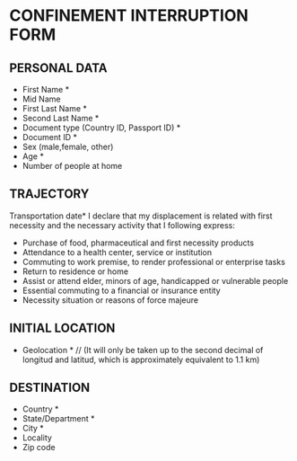 # CONFINEMENT INTERRUPTION FORM
## PERSONAL DATA
* First Name * 
* Mid Name 
* First Last Name * 
* Second Last Name * 
* Document type (Country ID, Passport ID) * 
* Document ID * 
* Sex (male,female, other) 
* Age * 
* Number of people at home

## TRAJECTORY
Transportation date*
I declare that my displacement is related with first necessity and the necessary activity that I following express:
* Purchase of food, pharmaceutical and first necessity products 
* Attendance to a health center, service or institution 
* Commuting to work premise, to render professional or enterprise tasks 
* Return to residence or home 
* Assist or attend elder, minors of age, handicapped or vulnerable people 
* Essential commuting to a financial or insurance entity 
* Necessity situation or reasons of force majeure 

## INITIAL LOCATION
* Geolocation * // (It will only be taken up to the second decimal of longitud and latitud, which is approximately equivalent to 1.1 km)

## DESTINATION
* Country *
* State/Department *
* City *
* Locality
* Zip code
